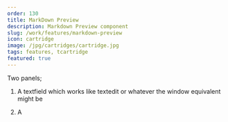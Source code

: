 ```yaml
---
order: 130
title: MarkDown Preview
description: Markdown Preview component
slug: /work/features/markdown-preview
icon: cartridge
image: /jpg/cartridges/cartridge.jpg
tags: features, tcartridge
featured: true
---
```


Two panels; 

1. A textfield which works like textedit or whatever the window equivalent might be

2. A 